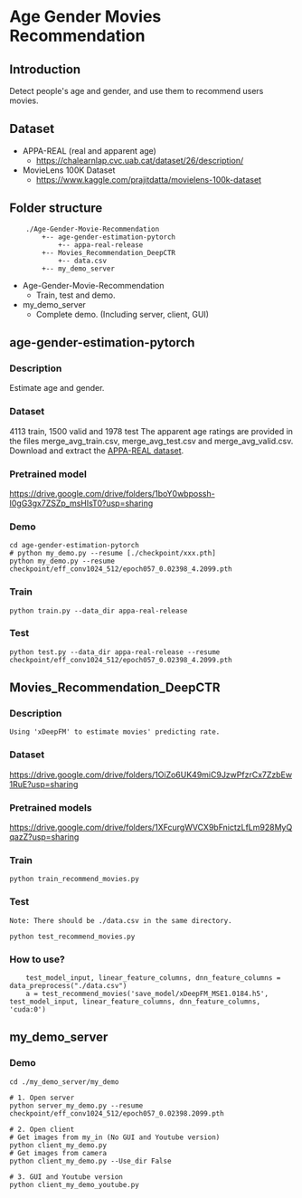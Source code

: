 
# Age Gender Movies Recommendation

## Introduction
Detect people's age and gender, and use them to recommend users movies.

## Dataset
* APPA-REAL (real and apparent age)
    * https://chalearnlap.cvc.uab.cat/dataset/26/description/
* MovieLens 100K Dataset
    * https://www.kaggle.com/prajitdatta/movielens-100k-dataset

## Folder structure
```
    ./Age-Gender-Movie-Recommendation
        +-- age-gender-estimation-pytorch
            +-- appa-real-release
        +-- Movies_Recommendation_DeepCTR 
            +-- data.csv
        +-- my_demo_server 
```
* Age-Gender-Movie-Recommendation
    * Train, test and demo.
* my_demo_server
    * Complete demo. (Including server, client, GUI)

## age-gender-estimation-pytorch

### Description
Estimate age and gender.

### Dataset
4113 train, 1500 valid and 1978 test
The apparent age ratings are provided in the files merge_avg_train.csv, merge_avg_test.csv and merge_avg_valid.csv.
Download and extract the [APPA-REAL dataset](https://drive.google.com/drive/folders/1u6s8yQCzcBdstuo6gr14x6fGr0epFpuY?usp=sharing).

### Pretrained model
https://drive.google.com/drive/folders/1boY0wbpossh-I0gG3gx7ZSZp_msHIsT0?usp=sharing

### Demo

```ps=
cd age-gender-estimation-pytorch
# python my_demo.py --resume [./checkpoint/xxx.pth]
python my_demo.py --resume checkpoint/eff_conv1024_512/epoch057_0.02398_4.2099.pth
```

### Train
```ps=
python train.py --data_dir appa-real-release
```

### Test
```ps=
python test.py --data_dir appa-real-release --resume checkpoint/eff_conv1024_512/epoch057_0.02398_4.2099.pth
```


## Movies_Recommendation_DeepCTR
### Description
    Using 'xDeepFM' to estimate movies' predicting rate.

### Dataset
https://drive.google.com/drive/folders/1OiZo6UK49miC9JzwPfzrCx7ZzbEw1RuE?usp=sharing


### Pretrained models
https://drive.google.com/drive/folders/1XFcurgWVCX9bFnictzLfLm928MyQqazZ?usp=sharing

### Train
```
python train_recommend_movies.py
```

### Test
    Note: There should be ./data.csv in the same directory. 
```
python test_recommend_movies.py
```


### How to use?
```
    test_model_input, linear_feature_columns, dnn_feature_columns = data_preprocess("./data.csv")
    a = test_recommend_movies('save_model/xDeepFM_MSE1.0184.h5', test_model_input, linear_feature_columns, dnn_feature_columns, 'cuda:0')    
```


## my_demo_server

### Demo

```shell=
cd ./my_demo_server/my_demo

# 1. Open server
python server_my_demo.py --resume checkpoint/eff_conv1024_512/epoch057_0.02398.2099.pth

# 2. Open client
# Get images from my_in (No GUI and Youtube version)
python client_my_demo.py
# Get images from camera
python client_my_demo.py --Use_dir False

# 3. GUI and Youtube version
python client_my_demo_youtube.py
```

